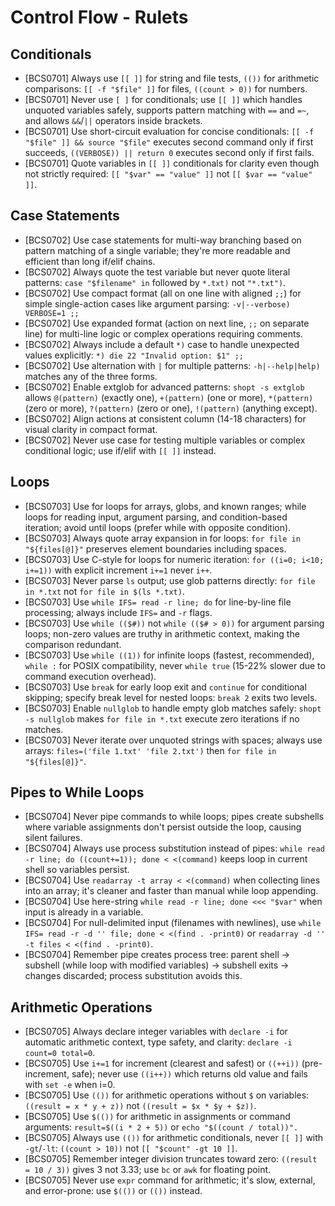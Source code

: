 # Control Flow - Rulets
## Conditionals
- [BCS0701] Always use `[[ ]]` for string and file tests, `(())` for arithmetic comparisons: `[[ -f "$file" ]]` for files, `((count > 0))` for numbers.
- [BCS0701] Never use `[ ]` for conditionals; use `[[ ]]` which handles unquoted variables safely, supports pattern matching with `==` and `=~`, and allows `&&`/`||` operators inside brackets.
- [BCS0701] Use short-circuit evaluation for concise conditionals: `[[ -f "$file" ]] && source "$file"` executes second command only if first succeeds, `((VERBOSE)) || return 0` executes second only if first fails.
- [BCS0701] Quote variables in `[[ ]]` conditionals for clarity even though not strictly required: `[[ "$var" == "value" ]]` not `[[ $var == "value" ]]`.
## Case Statements
- [BCS0702] Use case statements for multi-way branching based on pattern matching of a single variable; they're more readable and efficient than long if/elif chains.
- [BCS0702] Always quote the test variable but never quote literal patterns: `case "$filename" in` followed by `*.txt)` not `"*.txt")`.
- [BCS0702] Use compact format (all on one line with aligned `;;`) for simple single-action cases like argument parsing: `-v|--verbose) VERBOSE=1 ;;`
- [BCS0702] Use expanded format (action on next line, `;;` on separate line) for multi-line logic or complex operations requiring comments.
- [BCS0702] Always include a default `*)` case to handle unexpected values explicitly: `*) die 22 "Invalid option: $1" ;;`
- [BCS0702] Use alternation with `|` for multiple patterns: `-h|--help|help)` matches any of the three forms.
- [BCS0702] Enable extglob for advanced patterns: `shopt -s extglob` allows `@(pattern)` (exactly one), `+(pattern)` (one or more), `*(pattern)` (zero or more), `?(pattern)` (zero or one), `!(pattern)` (anything except).
- [BCS0702] Align actions at consistent column (14-18 characters) for visual clarity in compact format.
- [BCS0702] Never use case for testing multiple variables or complex conditional logic; use if/elif with `[[ ]]` instead.
## Loops
- [BCS0703] Use for loops for arrays, globs, and known ranges; while loops for reading input, argument parsing, and condition-based iteration; avoid until loops (prefer while with opposite condition).
- [BCS0703] Always quote array expansion in for loops: `for file in "${files[@]}"` preserves element boundaries including spaces.
- [BCS0703] Use C-style for loops for numeric iteration: `for ((i=0; i<10; i+=1))` with explicit increment `i+=1` never `i++`.
- [BCS0703] Never parse `ls` output; use glob patterns directly: `for file in *.txt` not `for file in $(ls *.txt)`.
- [BCS0703] Use `while IFS= read -r line; do` for line-by-line file processing; always include `IFS=` and `-r` flags.
- [BCS0703] Use `while (($#))` not `while (($# > 0))` for argument parsing loops; non-zero values are truthy in arithmetic context, making the comparison redundant.
- [BCS0703] Use `while ((1))` for infinite loops (fastest, recommended), `while :` for POSIX compatibility, never `while true` (15-22% slower due to command execution overhead).
- [BCS0703] Use `break` for early loop exit and `continue` for conditional skipping; specify break level for nested loops: `break 2` exits two levels.
- [BCS0703] Enable `nullglob` to handle empty glob matches safely: `shopt -s nullglob` makes `for file in *.txt` execute zero iterations if no matches.
- [BCS0703] Never iterate over unquoted strings with spaces; always use arrays: `files=('file 1.txt' 'file 2.txt')` then `for file in "${files[@]}"`.
## Pipes to While Loops
- [BCS0704] Never pipe commands to while loops; pipes create subshells where variable assignments don't persist outside the loop, causing silent failures.
- [BCS0704] Always use process substitution instead of pipes: `while read -r line; do ((count+=1)); done < <(command)` keeps loop in current shell so variables persist.
- [BCS0704] Use `readarray -t array < <(command)` when collecting lines into an array; it's cleaner and faster than manual while loop appending.
- [BCS0704] Use here-string `while read -r line; done <<< "$var"` when input is already in a variable.
- [BCS0704] For null-delimited input (filenames with newlines), use `while IFS= read -r -d '' file; done < <(find . -print0)` or `readarray -d '' -t files < <(find . -print0)`.
- [BCS0704] Remember pipe creates process tree: parent shell → subshell (while loop with modified variables) → subshell exits → changes discarded; process substitution avoids this.
## Arithmetic Operations
- [BCS0705] Always declare integer variables with `declare -i` for automatic arithmetic context, type safety, and clarity: `declare -i count=0 total=0`.
- [BCS0705] Use `i+=1` for increment (clearest and safest) or `((++i))` (pre-increment, safe); never use `((i++))` which returns old value and fails with `set -e` when i=0.
- [BCS0705] Use `(())` for arithmetic operations without `$` on variables: `((result = x * y + z))` not `((result = $x * $y + $z))`.
- [BCS0705] Use `$(())` for arithmetic in assignments or command arguments: `result=$((i * 2 + 5))` or `echo "$((count / total))".`
- [BCS0705] Always use `(())` for arithmetic conditionals, never `[[ ]]` with `-gt`/`-lt`: `((count > 10))` not `[[ "$count" -gt 10 ]]`.
- [BCS0705] Remember integer division truncates toward zero: `((result = 10 / 3))` gives 3 not 3.33; use `bc` or `awk` for floating point.
- [BCS0705] Never use `expr` command for arithmetic; it's slow, external, and error-prone: use `$(())` or `(())` instead.
